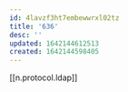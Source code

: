 ```yaml
---
id: 4lavzf3ht7embewwrxl02tz
title: '636'
desc: ''
updated: 1642144612513
created: 1642144598405
---
```



[[n.protocol.ldap]]
